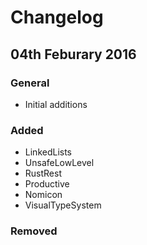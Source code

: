 # Changelog #

## 04th Feburary 2016 ##

### General ###

* Initial additions

### Added ###

* LinkedLists
* UnsafeLowLevel
* RustRest
* Productive
* Nomicon
* VisualTypeSystem

### Removed ###